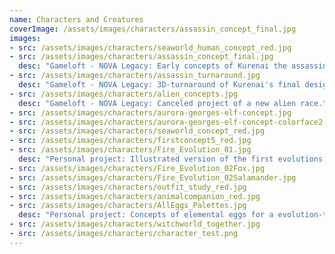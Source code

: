 ```yaml
---
name: Characters and Creatures
coverImage: /assets/images/characters/assassin_concept_final.jpg
images:
- src: /assets/images/characters/seaworld_human_concept_red.jpg
- src: /assets/images/characters/assassin_concept_final.jpg
  desc: "Gameloft - NOVA Legacy: Early concepts of Kurenai the assassin"
- src: /assets/images/characters/assassin_turnaround.jpg
  desc: "Gameloft - NOVA Legacy: 3D-turnaround of Kurenai's final design"
- src: /assets/images/characters/alien_concepts.jpg
  desc: "Gameloft - NOVA Legacy: Canceled project of a new alien race."
- src: /assets/images/characters/aurora-georges-elf-concept.jpg
- src: /assets/images/characters/aurora-georges-elf-concept-colorface2.jpg
- src: /assets/images/characters/seaworld_concept_red.jpg
- src: /assets/images/characters/firstconcept5_red.jpg
- src: /assets/images/characters/Fire_Evolution_01.jpg
  desc: "Personal project: Illustrated version of the first evolutions of the Fire branch"
- src: /assets/images/characters/Fire_Evolution_02Fox.jpg
- src: /assets/images/characters/Fire_Evolution_02Salamander.jpg
- src: /assets/images/characters/outfit_study_red.jpg
- src: /assets/images/characters/animalcompanion_red.jpg
- src: /assets/images/characters/AllEggs_Palettes.jpg
  desc: "Personal project: Concepts of elemental eggs for a evolution-type based game"
- src: /assets/images/characters/witchworld_together.jpg
- src: /assets/images/characters/character_test.png
---
```

